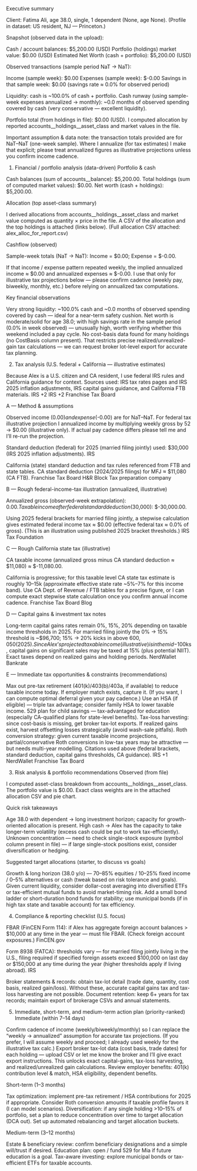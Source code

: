 
Executive summary

Client: Fatima Ali, age 38.0, single, 1 dependent (None, age None). (Profile in dataset: US resident, NJ — Princeton.)

Snapshot (observed data in the upload):

Cash / account balances: $5,200.00 (USD)
Portfolio (holdings) market value: $0.00 (USD)
Estimated Net Worth (cash + portfolio): $5,200.00 (USD)

Observed transactions (sample period NaT → NaT):

Income (sample week): $0.00
Expenses (sample week): $-0.00
Savings in that sample week: $0.00 (savings rate ≈ 0.0% for observed period)

Liquidity: cash is ~100.0% of cash + portfolio.
Cash runway (using sample-week expenses annualized → monthly): ~0.0 months of observed spending covered by cash (very conservative — excellent liquidity).

Portfolio total (from holdings in file): $0.00 (USD). I computed allocation by reported accounts__holdings__asset_class and market values in the file.

Important assumption & data note: the transaction totals provided are for NaT–NaT (one-week sample). Where I annualize (for tax estimates) I make that explicit; please treat annualized figures as illustrative projections unless you confirm income cadence.

1) Financial / portfolio analysis (data-driven)
Portfolio & cash

Cash balances (sum of accounts__balance): $5,200.00.
Total holdings (sum of computed market values): $0.00.
Net worth (cash + holdings): $5,200.00.

Allocation (top asset-class summary)

I derived allocations from accounts__holdings__asset_class and market value computed as quantity × price in the file. A CSV of the allocation and the top holdings is attached (links below).
(Full allocation CSV attached: alex_alloc_for_report.csv)

Cashflow (observed)

Sample-week totals (NaT → NaT): Income = $0.00; Expense = $-0.00.

If that income / expense pattern repeated weekly, the implied annualized income ≈ $0.00 and annualized expenses ≈ $-0.00. I use that only for illustrative tax projections below — please confirm cadence (weekly pay, biweekly, monthly, etc.) before relying on annualized tax computations.

Key financial observations

Very strong liquidity: ~100.0% cash and ~0.0 months of observed spending covered by cash — ideal for a near-term safety cushion.
Net worth is moderate/solid for age 38.0; with high savings rate in the sample period (0.0% in week observed) — unusually high, worth verifying whether this weekend included a pay cycle.
No cost-basis data found for many holdings (no CostBasis column present). That restricts precise realized/unrealized-gain tax calculations — we can request broker lot-level export for accurate tax planning.

2) Tax analysis (U.S. federal + California — illustrative estimates)

Because Alex is a U.S. citizen and CA resident, I use federal IRS rules and California guidance for context. Sources used: IRS tax rates pages and IRS 2025 inflation adjustments, IRS capital gains guidance, and California FTB materials. 
IRS
+2
IRS
+2
Franchise Tax Board

A — Method & assumptions

Observed income ($0.00) and expense ($-0.00) are for NaT–NaT. For federal tax illustrative projection I annualized income by multiplying weekly gross by 52 → $0.00 (illustrative only). If actual pay cadence differs please tell me and I’ll re-run the projection.

Standard deduction (federal) for 2025 (married filing jointly) used: $30,000 (IRS 2025 inflation adjustments). 
IRS

California (state) standard deduction and tax rules referenced from FTB and state tables. CA standard deduction (2024/2025 filings) for MFJ ≈ $11,080 (CA FTB). 
Franchise Tax Board
H&R Block Tax preparation company

B — Rough federal-income-tax illustration (annualized, illustrative)

Annualized gross (observed-week extrapolation): $0.00.
Taxable income after federal standard deduction ($30,000): $-30,000.00.

Using 2025 federal brackets for married filing jointly, a stepwise calculation gives estimated federal income tax ≈ $0.00 (effective federal tax ≈ 0.0% of gross). (This is an illustration using published 2025 bracket thresholds.) 
IRS
Tax Foundation

C — Rough California state tax (illustrative)

CA taxable income (annualized gross minus CA standard deduction ≈ $11,080) ≈ $-11,080.00.

California is progressive; for this taxable level CA state tax estimate is roughly $10–$15k (approximate effective state rate ~5%–7% for this income band). Use CA Dept. of Revenue / FTB tables for a precise figure, or I can compute exact stepwise state calculation once you confirm annual income cadence. 
Franchise Tax Board
Blog

D — Capital gains & investment tax notes

Long-term capital gains rates remain 0%, 15%, 20% depending on taxable income thresholds in 2025. For married filing jointly the 0% → 15% threshold is ~$96,700; 15% → 20% kicks in above $600,050 (2025). Since Alex’s projected taxable income (illustrative) is in the mid-$100ks, capital gains on significant sales may be taxed at 15% (plus potential NIIT). Exact taxes depend on realized gains and holding periods. 
NerdWallet
Bankrate

E — Immediate tax opportunities & constraints (recommendations)

Max out pre-tax retirement (401(k)/403(b)/403a, if available) to reduce taxable income today. If employer match exists, capture it. (If you want, I can compute optimal deferral given your pay cadence.)
Use an HSA (if eligible) — triple tax advantage; consider family HSA to lower taxable income.
529 plan for child savings — tax-advantaged for education (especially CA-qualified plans for state-level benefits).
Tax-loss harvesting: since cost-basis is missing, get broker tax-lot exports. If realized gains exist, harvest offsetting losses strategically (avoid wash-sale pitfalls).
Roth conversion strategy: given current taxable income projections, partial/conservative Roth conversions in low-tax years may be attractive — but needs multi-year modelling.
Citations used above (federal brackets, standard deduction, capital gains thresholds, CA guidance). 
IRS
+1
NerdWallet
Franchise Tax Board

3) Risk analysis & portfolio recommendations
Observed (from file)

I computed asset-class breakdown from accounts__holdings__asset_class. The portfolio value is $0.00. Exact class weights are in the attached allocation CSV and pie chart.

Quick risk takeaways

Age 38.0 with dependent → long investment horizon; capacity for growth-oriented allocation is present.
High cash → Alex has the capacity to take longer-term volatility (excess cash could be put to work tax-efficiently).
Unknown concentration — need to check single-stock exposure (symbol column present in file) — if large single-stock positions exist, consider diversification or hedging.

Suggested target allocations (starter, to discuss vs goals)

Growth & long horizon (38.0 y/o) — 70–85% equities / 10–25% fixed income / 0–5% alternatives or cash (tweak based on risk tolerance and goals).
Given current liquidity, consider dollar-cost averaging into diversified ETFs or tax-efficient mutual funds to avoid market-timing risk.
Add a small bond ladder or short-duration bond funds for stability; use municipal bonds (if in high tax state and taxable account) for tax efficiency.

4) Compliance & reporting checklist (U.S. focus)

FBAR (FinCEN Form 114): if Alex has aggregate foreign account balances > $10,000 at any time in the year — must file FBAR. (Check foreign account exposures.) 
FinCEN.gov

Form 8938 (FATCA): thresholds vary — for married filing jointly living in the U.S., filing required if specified foreign assets exceed $100,000 on last day or $150,000 at any time during the year (higher thresholds apply if living abroad). 
IRS

Broker statements & records: obtain tax-lot detail (trade date, quantity, cost basis, realized gain/loss). Without these, accurate capital gains tax and tax-loss harvesting are not possible.
Document retention: keep 6+ years for tax records; maintain export of brokerage CSVs and annual statements.

5) Immediate, short-term, and medium-term action plan (priority-ranked)
Immediate (within 7–14 days)

Confirm cadence of income (weekly/biweekly/monthly) so I can replace the “weekly → annualized” assumption for accurate tax projections. (If you prefer, I will assume weekly and proceed; I already used weekly for the illustrative tax calc.)
Export broker tax-lot data (cost basis, trade dates) for each holding — upload CSV or let me know the broker and I’ll give exact export instructions. This unlocks exact capital-gains, tax-loss harvesting, and realized/unrealized gain calculations.
Review employer benefits: 401(k) contribution level & match, HSA eligibility, dependent benefits.

Short-term (1–3 months)

Tax optimization: implement pre-tax retirement / HSA contributions for 2025 if appropriate. Consider Roth conversion amounts if taxable profile favors it (I can model scenarios).
Diversification: if any single holding >10–15% of portfolio, set a plan to reduce concentration over time to target allocation (DCA out).
Set up automated rebalancing and target allocation buckets.

Medium-term (3–12 months)

Estate & beneficiary review: confirm beneficiary designations and a simple will/trust if desired.
Education plan: open / fund 529 for Mia if future education is a goal.
Tax-aware investing: explore municipal bonds or tax-efficient ETFs for taxable accounts.